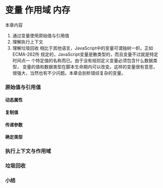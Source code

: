 # 变量 作用域 内存
本章内容
   1. 通过变量使用原始值与引用值
   2. 理解执行上下文
   3. 理解垃圾回收
相比于其他语言，JavaScript中的变量可谓独树一帜。正如ECMA-262所 规定的，JavaScript变量是散类型的，而且变量不过就是特定时间点一 个特定值的名称而已。由于没有规则定义变量必须包含什么数据类型， 变量的值和数据类型在脚本生命期内可以改变。这样的变量很有意思， 很强大，当然也有不少问题。本章会剖析错综复杂的变量。
### 原始值与引用值

#### 动态属性
#### 复制值
#### 传递参数
#### 确定类型
### 执行上下文与作用域

### 垃圾回收

### 小结